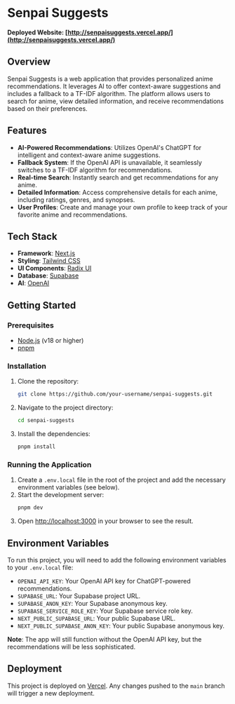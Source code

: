 # Senpai Suggests

**Deployed Website: [http://senpaisuggests.vercel.app/](http://senpaisuggests.vercel.app/)**

## Overview

Senpai Suggests is a web application that provides personalized anime recommendations. It leverages AI to offer context-aware suggestions and includes a fallback to a TF-IDF algorithm. The platform allows users to search for anime, view detailed information, and receive recommendations based on their preferences.

## Features

- **AI-Powered Recommendations**: Utilizes OpenAI's ChatGPT for intelligent and context-aware anime suggestions.
- **Fallback System**: If the OpenAI API is unavailable, it seamlessly switches to a TF-IDF algorithm for recommendations.
- **Real-time Search**: Instantly search and get recommendations for any anime.
- **Detailed Information**: Access comprehensive details for each anime, including ratings, genres, and synopses.
- **User Profiles**: Create and manage your own profile to keep track of your favorite anime and recommendations.

## Tech Stack

- **Framework**: [Next.js](https://nextjs.org/)
- **Styling**: [Tailwind CSS](https://tailwindcss.com/)
- **UI Components**: [Radix UI](https://www.radix-ui.com/)
- **Database**: [Supabase](https://supabase.io/)
- **AI**: [OpenAI](https://openai.com/)

## Getting Started

### Prerequisites

- [Node.js](https://nodejs.org/en/) (v18 or higher)
- [pnpm](https://pnpm.io/)

### Installation

1. Clone the repository:
   ```bash
   git clone https://github.com/your-username/senpai-suggests.git
   ```
2. Navigate to the project directory:
   ```bash
   cd senpai-suggests
   ```
3. Install the dependencies:
   ```bash
   pnpm install
   ```

### Running the Application

1. Create a `.env.local` file in the root of the project and add the necessary environment variables (see below).
2. Start the development server:
   ```bash
   pnpm dev
   ```
3. Open [http://localhost:3000](http://localhost:3000) in your browser to see the result.

## Environment Variables

To run this project, you will need to add the following environment variables to your `.env.local` file:

- `OPENAI_API_KEY`: Your OpenAI API key for ChatGPT-powered recommendations.
- `SUPABASE_URL`: Your Supabase project URL.
- `SUPABASE_ANON_KEY`: Your Supabase anonymous key.
- `SUPABASE_SERVICE_ROLE_KEY`: Your Supabase service role key.
- `NEXT_PUBLIC_SUPABASE_URL`: Your public Supabase URL.
- `NEXT_PUBLIC_SUPABASE_ANON_KEY`: Your public Supabase anonymous key.

**Note**: The app will still function without the OpenAI API key, but the recommendations will be less sophisticated.

## Deployment

This project is deployed on [Vercel](https://vercel.com/). Any changes pushed to the `main` branch will trigger a new deployment.
